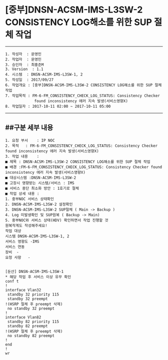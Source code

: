 # [중부]DNSN-ACSM-IMS-L3SW-2 CONSISTENCY LOG해소를 위한 SUP 절체 작업

-------------
```
1. 작성자	: 문영민	
2. 작업자	: 문영민
3. 승인자	: 최홍준M
3. Version	: 1.1	
4. 시스템	: DNSN-ACSM-IMS-L3SW-1, 2	
5. 작성일	: 2017/09/27
6. 작업개요	: [중부]DNSN-ACSM-IMS-L3SW-2 CONSISTENCY LOG해소를 위한 SUP 절체 작업
7. 작업목적	: FM-6-FM_CONSISTENCY_CHECK_LOG_STATUS: Consistency Checker
             found inconsistency 에러 지속 발생(서비스영향X)
8. 작업일자	: 2017-10-11 02:00 ~ 2017-10-11 05:00
```
-------------
##구분	세부 내용
-------------
```
1. 요청 부서	: IP NOC
2. 목적	: FM-6-FM_CONSISTENCY_CHECK_LOG_STATUS: Consistency Checker found inconsistency 에러 지속 발생(서비스영향X)
3. 작업 내용	: 
■ 제목 : DNSN-ACSM-IMS-L3SW-2 CONSISTENCY LOG해소를 위한 SUP 절체 작업
■ 배경 :FM-6-FM_CONSISTENCY_CHECK_LOG_STATUS: Consistency Checker found inconsistency 에러 지속 발생(서비스영향X)
■ 대상시스템 :DNSN-ACSM-IMS-L3SW-2
■ 고장시 영향받는 시스템/서비스 : IMS
■ 서비스 중단 최소화 방안 : 1호기로 절체
■ 작업 상세 내용 :
1. 중부NOC 서비스 상태확인
2. DNSN-ACSM-IMS-L3SW-2 설정확인
3. DNSN-ACSM-IMS-L3SW-2 SUP절체 ( Main -> Backup )
4. Log 미발생확인 및 SUP원복 ( Backup -> Main)
5. 중부NOC와 서비스 상태(HDV) 확인하면서 작업 진행할 것
원복작계도 작성해주세요!
작업 대상
시스템	DNSN-ACSM-IMS-L3SW-1, 2
서비스 영향도	-IMS
서비스 연동
장비	- 
요청 사항	-
```


<code>
[둔산] DNSN-ACSM-IMS-L3SW-1
* 해당 작업 후 서비스 이상 유무 확인 
conf t
!
interface Vlan32
 standby 32 priority 115
 standby 32 preempt
!(HSRP 절체 후 preempt 삭제)
 no standby 32 preempt
!
interface Vlan82
 standby 82 priority 115
 standby 82 preempt
!(HSRP 절체 후 preempt 삭제)
 no standby 82 preempt
!
end
!
wr
</code>
